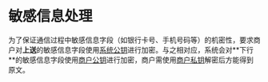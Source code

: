 # 敏感信息处理

为了保证通信过程中敏感信息字段（如银⾏卡号、⼿机号码等）的机密性，要求商户对**上送**的敏感信息字段使用[系统公钥](/zh/virtualAccountApi/apiRule/certificateKey#系统公钥)进⾏加密。与之相对应，系统会对**下⾏**的敏感信息字段使用[商户公钥](/zh/virtualAccountApi/apiRule/certificateKey#商户公-私钥)进⾏加密，商户需使用[商户私钥](/zh/virtualAccountApi/apiRule/certificateKey#商户公-私钥)解密后⽅能得到原⽂。